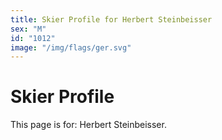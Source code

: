 ```yaml
---
title: Skier Profile for Herbert Steinbeisser
sex: "M"
id: "1012"
image: "/img/flags/ger.svg" 
---
```


# Skier Profile

This page is for: Herbert Steinbeisser.
    